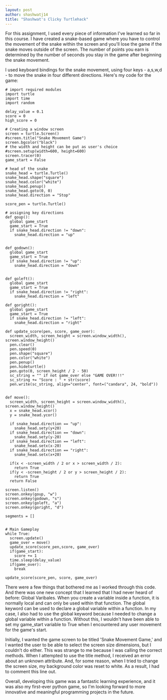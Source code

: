 ```yaml
---
layout: post
author: shashwatj14
title: "Shashwat's Clicky Turtlehack"
---
```


For this assignment, I used every piece of information I've learned so far in this course. I have created a snake-based game where you have to control the movement of the snake within the screen and you'll lose the game if the snake moves outside of the screen. The number of points you earn is determined by the number of seconds you stay in the game after beginning the snake movement.

I used keyboard bindings for the snake movement, using four keys - a,s,w,d - to move the snake in four different directions. Here's my code for the game:

```
# import required modules
import turtle
import time
import random

delay_value = 0.1
score = 0
high_score = 0

# Creating a window screen
screen = turtle.Screen()
#screen.title("Snake Movement Game")
screen.bgcolor("black")
# the width and height can be put as user's choice
#screen.setup(width=600, height=600)
screen.tracer(0)
game_start = False

# head of the snake
snake_head = turtle.Turtle()
snake_head.shape("square")
snake_head.color("white")
snake_head.penup()
snake_head.goto(0, 0)
snake_head.direction = "Stop"

score_pen = turtle.Turtle()

# assigning key directions
def goup():
  global game_start
  game_start = True
  if snake_head.direction != "down":
    snake_head.direction = "up"


def godown():
  global game_start
  game_start = True
  if snake_head.direction != "up":
    snake_head.direction = "down"


def goleft():
  global game_start
  game_start = True
  if snake_head.direction != "right":
    snake_head.direction = "left"

def goright():
  global game_start
  game_start = True
  if snake_head.direction != "left":
    snake_head.direction = "right"

def update_score(pen, score, game_over):
  screen_width, screen_height = screen.window_width(), screen.window_height()
  pen.clear()
  pen.speed(0)
  pen.shape("square")
  pen.color("white")
  pen.penup()
  pen.hideturtle()
  pen.goto(0, screen_height / 2 - 50)
  sc_string = "" if not game_over else "GAME OVER!!!"
  sc_string += "Score : " + str(score) 
  pen.write(sc_string, align="center", font=("candara", 24, "bold"))


def move():
  screen_width, screen_height = screen.window_width(), screen.window_height()
  x = snake_head.xcor()
  y = snake_head.ycor()
  
  if snake_head.direction == "up":
    snake_head.sety(y+20)
  if snake_head.direction == "down":
    snake_head.sety(y-20)
  if snake_head.direction == "left":
    snake_head.setx(x-20)
  if snake_head.direction == "right":
    snake_head.setx(x+20)

  if(x < -screen_width / 2 or x > screen_width / 2):
    return True
  if(y < -screen_height / 2 or y > screen_height / 2):
    return True
  return False

screen.listen()
screen.onkey(goup, "w")
screen.onkey(godown, "s")
screen.onkey(goleft, "a")
screen.onkey(goright, "d")

segments = []


# Main Gameplay
while True:
  screen.update()
  game_over = move()
  update_score(score_pen,score, game_over)
  if(game_start):
    score += 1
  time.sleep(delay_value)
  if(game_over):
    break

update_score(score_pen, score, game_over)

```
  
There were a few things that bothered me as I worked through this code. And there was one new concept that I learned that I had never heard of before: Global Varibales. When you create a variable inside a function, it is normally local and can only be used within that function. The global keyword can be used to declare a global variable within a function. In my case, I also had to use the global keyword because I needed to change a global variable within a function. Without this, I wouldn't have been able to set my game_start variable to True when I encountered any user movement for the game's start.

Initially, I wanted the game screen to be titled 'Snake Movement Game,' and I wanted the user to be able to select the screen size dimensions, but I couldn't do either. This was strange to me because I was calling the correct methods. When I attempted to use the title method, I received an error about an unknown attribute. And, for some reason, when I tried to change the screen size, my background color was reset to white. As a result, I had to comment this line out.

Overall, developing this game was a fantastic learning experience, and it was also my first-ever python game, so I'm looking forward to more innovative and meaningful programming projects in the future.

